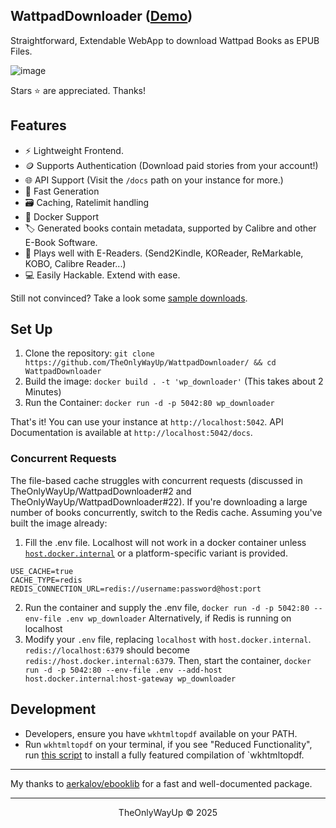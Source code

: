 WattpadDownloader ([Demo](https://wpd.my/))
---
Straightforward, Extendable WebApp to download Wattpad Books as EPUB Files.

![image](https://github.com/user-attachments/assets/b9d87d6b-5302-4561-98b0-d7f95bff9f04)


Stars ⭐ are appreciated. Thanks!

## Features
- ⚡ Lightweight Frontend.
- 🪙 Supports Authentication (Download paid stories from your account!)
- 🌐 API Support (Visit the `/docs` path on your instance for more.)
- 🐇 Fast Generation
- 🗃️ Caching, Ratelimit handling
- 🐳 Docker Support
- 🏷️ Generated books contain metadata, supported by Calibre and other E-Book Software.
- 📖 Plays well with E-Readers. (Send2Kindle, KOReader, ReMarkable, KOBO, Calibre Reader...)
- 💻 Easily Hackable. Extend with ease.

Still not convinced? Take a look some [sample downloads](./samples/).


## Set Up
1. Clone the repository: `git clone https://github.com/TheOnlyWayUp/WattpadDownloader/ && cd WattpadDownloader`
2. Build the image: `docker build . -t 'wp_downloader'` (This takes about 2 Minutes)
3. Run the Container: `docker run -d -p 5042:80 wp_downloader`

That's it! You can use your instance at `http://localhost:5042`. API Documentation is available at `http://localhost:5042/docs`.

### Concurrent Requests
The file-based cache struggles with concurrent requests (discussed in TheOnlyWayUp/WattpadDownloader#2 and TheOnlyWayUp/WattpadDownloader#22). If you're downloading a large number of books concurrently, switch to the Redis cache. Assuming you've built the image already:
1. Fill the .env file. Localhost will not work in a docker container unless [`host.docker.internal`](https://docs.docker.com/desktop/features/networking/#i-want-to-connect-from-a-container-to-a-service-on-the-host) or a platform-specific variant is provided.
```
USE_CACHE=true
CACHE_TYPE=redis
REDIS_CONNECTION_URL=redis://username:password@host:port
```


2. Run the container and supply the .env file, `docker run -d -p 5042:80 --env-file .env wp_downloader`
Alternatively, if Redis is running on localhost
2. Modify your `.env` file, replacing `localhost` with `host.docker.internal`. `redis://localhost:6379` should become `redis://host.docker.internal:6379`. Then, start the container, `docker run -d -p 5042:80 --env-file .env --add-host host.docker.internal:host-gateway wp_downloader`

## Development
- Developers, ensure you have `wkhtmltopdf` available on your PATH. 
- Run `wkhtmltopdf` on your terminal, if you see "Reduced Functionality", run [this script](https://raw.githubusercontent.com/JazzCore/python-pdfkit/b7bf798b946fa5655f8e82f0d80dec6b6b13d414/ci/before-script.sh) to install a fully featured compilation of `wkhtmltopdf.

---

My thanks to [aerkalov/ebooklib](https://github.com/aerkalov/ebooklib) for a fast and well-documented package.

---

<div align="center">
    <p>TheOnlyWayUp © 2025</p>
</div>
